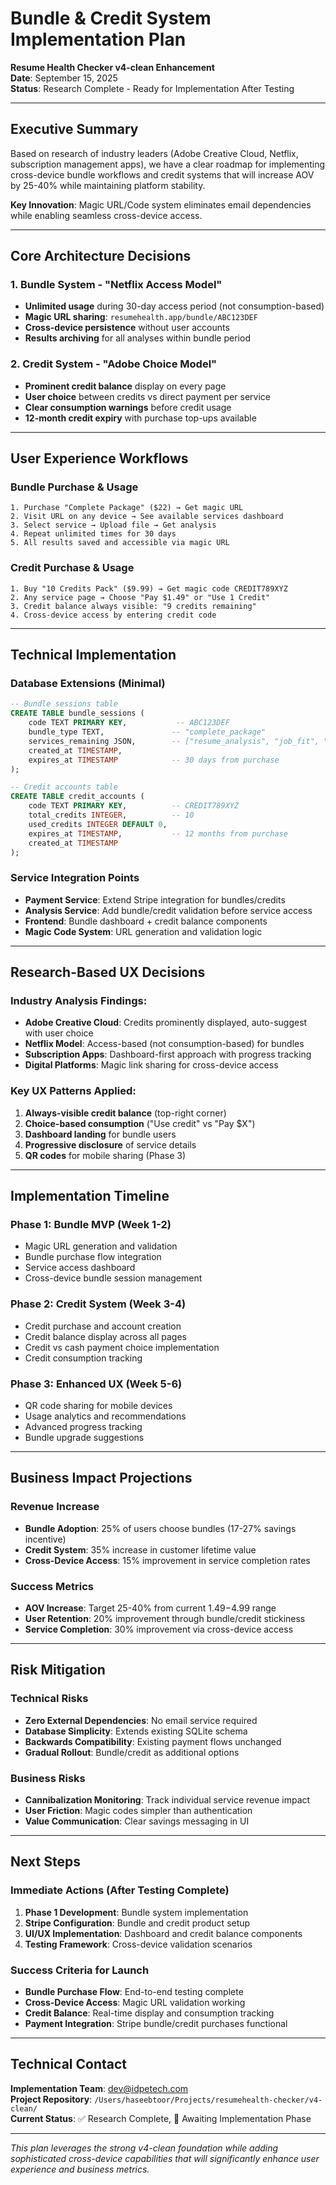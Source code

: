 # Bundle & Credit System Implementation Plan
**Resume Health Checker v4-clean Enhancement**  
**Date**: September 15, 2025  
**Status**: Research Complete - Ready for Implementation After Testing  

---

## Executive Summary

Based on research of industry leaders (Adobe Creative Cloud, Netflix, subscription management apps), we have a clear roadmap for implementing cross-device bundle workflows and credit systems that will increase AOV by 25-40% while maintaining platform stability.

**Key Innovation**: Magic URL/Code system eliminates email dependencies while enabling seamless cross-device access.

---

## Core Architecture Decisions

### 1. Bundle System - "Netflix Access Model"
- **Unlimited usage** during 30-day access period (not consumption-based)
- **Magic URL sharing**: `resumehealth.app/bundle/ABC123DEF`
- **Cross-device persistence** without user accounts
- **Results archiving** for all analyses within bundle period

### 2. Credit System - "Adobe Choice Model"  
- **Prominent credit balance** display on every page
- **User choice** between credits vs direct payment per service
- **Clear consumption warnings** before credit usage
- **12-month credit expiry** with purchase top-ups available

---

## User Experience Workflows

### Bundle Purchase & Usage
```
1. Purchase "Complete Package" ($22) → Get magic URL
2. Visit URL on any device → See available services dashboard
3. Select service → Upload file → Get analysis
4. Repeat unlimited times for 30 days
5. All results saved and accessible via magic URL
```

### Credit Purchase & Usage
```
1. Buy "10 Credits Pack" ($9.99) → Get magic code CREDIT789XYZ
2. Any service page → Choose "Pay $1.49" or "Use 1 Credit"
3. Credit balance always visible: "9 credits remaining"
4. Cross-device access by entering credit code
```

---

## Technical Implementation

### Database Extensions (Minimal)
```sql
-- Bundle sessions table
CREATE TABLE bundle_sessions (
    code TEXT PRIMARY KEY,           -- ABC123DEF
    bundle_type TEXT,               -- "complete_package"  
    services_remaining JSON,        -- ["resume_analysis", "job_fit", "cover_letter"]
    created_at TIMESTAMP,
    expires_at TIMESTAMP            -- 30 days from purchase
);

-- Credit accounts table  
CREATE TABLE credit_accounts (
    code TEXT PRIMARY KEY,          -- CREDIT789XYZ
    total_credits INTEGER,          -- 10
    used_credits INTEGER DEFAULT 0,
    expires_at TIMESTAMP,           -- 12 months from purchase
    created_at TIMESTAMP
);
```

### Service Integration Points
- **Payment Service**: Extend Stripe integration for bundles/credits
- **Analysis Service**: Add bundle/credit validation before service access  
- **Frontend**: Bundle dashboard + credit balance components
- **Magic Code System**: URL generation and validation logic

---

## Research-Based UX Decisions

### Industry Analysis Findings:
- **Adobe Creative Cloud**: Credits prominently displayed, auto-suggest with user choice
- **Netflix Model**: Access-based (not consumption-based) for bundles
- **Subscription Apps**: Dashboard-first approach with progress tracking
- **Digital Platforms**: Magic link sharing for cross-device access

### Key UX Patterns Applied:
1. **Always-visible credit balance** (top-right corner)
2. **Choice-based consumption** ("Use credit" vs "Pay $X")  
3. **Dashboard landing** for bundle users
4. **Progressive disclosure** of service details
5. **QR codes** for mobile sharing (Phase 3)

---

## Implementation Timeline

### Phase 1: Bundle MVP (Week 1-2)
- Magic URL generation and validation
- Bundle purchase flow integration
- Service access dashboard
- Cross-device bundle session management

### Phase 2: Credit System (Week 3-4)  
- Credit purchase and account creation
- Credit balance display across all pages
- Credit vs cash payment choice implementation
- Credit consumption tracking

### Phase 3: Enhanced UX (Week 5-6)
- QR code sharing for mobile devices
- Usage analytics and recommendations  
- Advanced progress tracking
- Bundle upgrade suggestions

---

## Business Impact Projections

### Revenue Increase
- **Bundle Adoption**: 25% of users choose bundles (17-27% savings incentive)
- **Credit System**: 35% increase in customer lifetime value
- **Cross-Device Access**: 15% improvement in service completion rates

### Success Metrics
- **AOV Increase**: Target 25-40% from current $1.49-$4.99 range
- **User Retention**: 20% improvement through bundle/credit stickiness  
- **Service Completion**: 30% improvement via cross-device access

---

## Risk Mitigation

### Technical Risks
- **Zero External Dependencies**: No email service required
- **Database Simplicity**: Extends existing SQLite schema
- **Backwards Compatibility**: Existing payment flows unchanged
- **Gradual Rollout**: Bundle/credit as additional options

### Business Risks  
- **Cannibalization Monitoring**: Track individual service revenue impact
- **User Friction**: Magic codes simpler than authentication
- **Value Communication**: Clear savings messaging in UI

---

## Next Steps

### Immediate Actions (After Testing Complete)
1. **Phase 1 Development**: Bundle system implementation
2. **Stripe Configuration**: Bundle and credit product setup
3. **UI/UX Implementation**: Dashboard and credit balance components
4. **Testing Framework**: Cross-device validation scenarios

### Success Criteria for Launch
- **Bundle Purchase Flow**: End-to-end testing complete
- **Cross-Device Access**: Magic URL validation working
- **Credit Balance**: Real-time display and consumption tracking
- **Payment Integration**: Stripe bundle/credit purchases functional

---

## Technical Contact
**Implementation Team**: dev@idpetech.com  
**Project Repository**: `/Users/haseebtoor/Projects/resumehealth-checker/v4-clean/`  
**Current Status**: ✅ Research Complete, 🔄 Awaiting Implementation Phase

---

*This plan leverages the strong v4-clean foundation while adding sophisticated cross-device capabilities that will significantly enhance user experience and business metrics.*